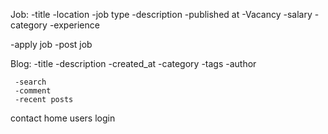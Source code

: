 Job:
   -title
   -location
   -job type
   -description
   -published at
   -Vacancy
   -salary
   -category
   -experience

   -apply job
   -post job


Blog:
     -title
     -description
     -created_at
     -category
     -tags
     -author

     -search
     -comment
     -recent posts


contact
home
users login     